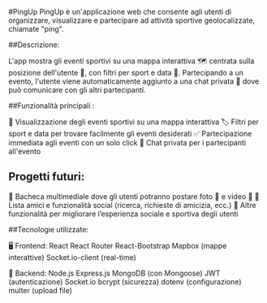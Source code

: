 #PingUp
PingUp è un'applicazione web che consente agli utenti di organizzare, visualizzare e partecipare ad attività sportive geolocalizzate, chiamate "ping".

##Descrizione:

L'app mostra gli eventi sportivi su una mappa interattiva 🗺️ centrata sulla posizione dell'utente 📍, con filtri per sport e data 📅.
Partecipando a un evento, l'utente viene automaticamente aggiunto a una chat privata 💬 dove può comunicare con gli altri partecipanti.

##Funzionalità principali :

📍 Visualizzazione degli eventi sportivi su una mappa interattiva
🏷️ Filtri per sport e data per trovare facilmente gli eventi desiderati
✅ Partecipazione immediata agli eventi con un solo click
🔐 Chat privata per i partecipanti all'evento


## Progetti futuri:

🧱 Bacheca multimediale dove gli utenti potranno postare foto 📸 e video 🎥
👥 Lista amici e funzionalità social (ricerca, richieste di amicizia, ecc.)
🌟 Altre funzionalità per migliorare l’esperienza sociale e sportiva degli utenti



##Tecnologie utilizzate:

🖥️ Frontend:
React 
React Router 
React-Bootstrap 
Mapbox (mappe interattive)
Socket.io-client (real-time)

🧠 Backend:
Node.js 
Express.js 
MongoDB  (con Mongoose)
JWT  (autenticazione)
Socket.io 
bcrypt  (sicurezza)
dotenv  (configurazione)
multer  (upload file)

